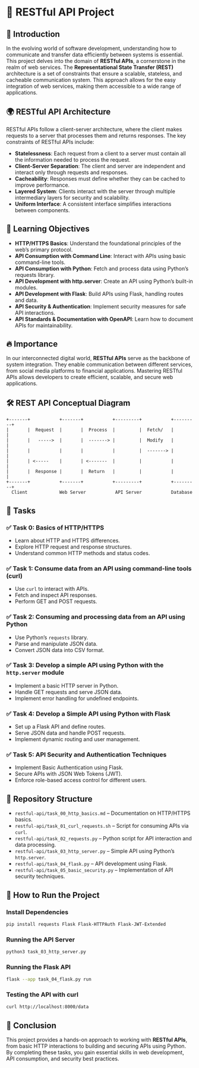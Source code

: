 # 📌 RESTful API Project

## 📖 Introduction
In the evolving world of software development, understanding how to communicate and transfer data efficiently between systems is essential. This project delves into the domain of **RESTful APIs**, a cornerstone in the realm of web services. The **Representational State Transfer (REST)** architecture is a set of constraints that ensure a scalable, stateless, and cacheable communication system. This approach allows for the easy integration of web services, making them accessible to a wide range of applications.

## 🌍 RESTful API Architecture
RESTful APIs follow a client-server architecture, where the client makes requests to a server that processes them and returns responses. The key constraints of RESTful APIs include:
- **Statelessness**: Each request from a client to a server must contain all the information needed to process the request.
- **Client-Server Separation**: The client and server are independent and interact only through requests and responses.
- **Cacheability**: Responses must define whether they can be cached to improve performance.
- **Layered System**: Clients interact with the server through multiple intermediary layers for security and scalability.
- **Uniform Interface**: A consistent interface simplifies interactions between components.

## 🎯 Learning Objectives
- **HTTP/HTTPS Basics**: Understand the foundational principles of the web’s primary protocol.
- **API Consumption with Command Line**: Interact with APIs using basic command-line tools.
- **API Consumption with Python**: Fetch and process data using Python’s requests library.
- **API Development with http.server**: Create an API using Python’s built-in modules.
- **API Development with Flask**: Build APIs using Flask, handling routes and data.
- **API Security & Authentication**: Implement security measures for safe API interactions.
- **API Standards & Documentation with OpenAPI**: Learn how to document APIs for maintainability.

## 🔥 Importance
In our interconnected digital world, **RESTful APIs** serve as the backbone of system integration. They enable communication between different services, from social media platforms to financial applications. Mastering RESTful APIs allows developers to create efficient, scalable, and secure web applications.

## 🛠 REST API Conceptual Diagram
```
+-------+           +-------+           +---------+           +---------+
|       |  Request  |       |  Process  |         |  Fetch/   |         |
|       |   ----->  |       |  -------> |         |  Modify   |         |
|       |           |       |           |         |  -------> |         |
|       | <-----    |       | <-------  |         |           |         |
|       |  Response |       |  Return   |         |           |         |
+-------+           +-------+           +---------+           +---------+
  Client            Web Server           API Server           Database
```

## 📌 Tasks
### ✅ Task 0: Basics of HTTP/HTTPS
- Learn about HTTP and HTTPS differences.
- Explore HTTP request and response structures.
- Understand common HTTP methods and status codes.

### ✅ Task 1: Consume data from an API using command-line tools (curl)
- Use `curl` to interact with APIs.
- Fetch and inspect API responses.
- Perform GET and POST requests.

### ✅ Task 2: Consuming and processing data from an API using Python
- Use Python’s `requests` library.
- Parse and manipulate JSON data.
- Convert JSON data into CSV format.

### ✅ Task 3: Develop a simple API using Python with the `http.server` module
- Implement a basic HTTP server in Python.
- Handle GET requests and serve JSON data.
- Implement error handling for undefined endpoints.

### ✅ Task 4: Develop a Simple API using Python with Flask
- Set up a Flask API and define routes.
- Serve JSON data and handle POST requests.
- Implement dynamic routing and user management.

### ✅ Task 5: API Security and Authentication Techniques
- Implement Basic Authentication using Flask.
- Secure APIs with JSON Web Tokens (JWT).
- Enforce role-based access control for different users.

## 📂 Repository Structure
- `restful-api/task_00_http_basics.md` – Documentation on HTTP/HTTPS basics.
- `restful-api/task_01_curl_requests.sh` – Script for consuming APIs via `curl`.
- `restful-api/task_02_requests.py` – Python script for API interaction and data processing.
- `restful-api/task_03_http_server.py` – Simple API using Python’s `http.server`.
- `restful-api/task_04_flask.py` – API development using Flask.
- `restful-api/task_05_basic_security.py` – Implementation of API security techniques.

## 🚀 How to Run the Project
### Install Dependencies
```bash
pip install requests Flask Flask-HTTPAuth Flask-JWT-Extended
```
### Running the API Server
```bash
python3 task_03_http_server.py
```
### Running the Flask API
```bash
flask --app task_04_flask.py run
```
### Testing the API with curl
```bash
curl http://localhost:8000/data
```

## 📝 Conclusion
This project provides a hands-on approach to working with **RESTful APIs**, from basic HTTP interactions to building and securing APIs using Python. By completing these tasks, you gain essential skills in web development, API consumption, and security best practices.
